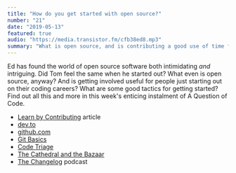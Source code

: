 ```yaml
---
title: "How do you get started with open source?"
number: "21"
date: "2019-05-13"
featured: true
audio: "https://media.transistor.fm/cfb38ed8.mp3"
summary: "What is open source, and is contributing a good use of time for newbie coders?"
---
```


Ed has found the world of open source software both intimidating *and* intriguing. Did Tom feel the same when he started out? What even is open source, anyway? And is getting involved useful for people just starting out on their coding careers? What are some good tactics for getting started? Find out all this and more in this week's enticing instalment of A Question of Code.

* [Learn by Contributing](https://dev.to/agoldis/learn-by-contributing-27g6) article
* [dev.to](https://dev.to/)
* [github.com](https://github.com/)
* [Git Basics](https://git-scm.com/book/en/v1/Getting-Started-Git-Basics)
* [Code Triage](https://www.codetriage.com/)
* [The Cathedral and the Bazaar](https://en.wikipedia.org/wiki/The_Cathedral_and_the_Bazaar)
* [The Changelog](https://changelog.com/podcast) podcast
